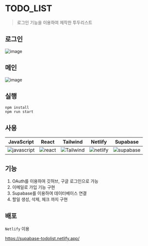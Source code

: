# TODO_LIST
> 로그인 기능을 이용하여 제작한 투두리스트

## 로그인
![image](https://github.com/Junseong0112/todo-list/assets/108931006/64147d1d-1be2-4c73-9914-e7b4fb9a742d)

## 메인
![image](https://github.com/Junseong0112/todo-list/assets/108931006/84abaa0b-115f-43de-8ef0-5ff49217a573)

## 실행

```shell
npm install
npm run start
```

## 사용

| JavaScript    |   React  |   Tailwind  |   Netlify  |  Supabase   |
| :-----------: | :------: | :---------: |   :-----:  | :---------: |
| ![javascript] | ![react] | ![Tailwind] | ![netlify] | ![supabase] |

## 기능

1. OAuth를 이용하여 깃허브, 구글 로그인으로 가능
2. 이메일로 가입 기능 구현
3. Supabase를 이용하여 데이터베이스 연결
4. 할일 생성, 삭제, 체크 까지 구현

## 배포

`Netlify` 이용

<https://supabase-todolist.netlify.app/>


[netlify]: https://github.com/Junseong0112/todo-list/assets/108931006/d6de13df-196a-400f-ba27-fd96946dd7ae
[Tailwind]: https://github.com/Junseong0112/todo-list/assets/108931006/a325a240-ba51-4468-aca1-d1809f065185
[javascript]: https://github.com/Junseong0112/todo-list/assets/108931006/b21b70b4-4295-4f9b-afc9-fd1b4fb996d8
[react]: https://github.com/Junseong0112/todo-list/assets/108931006/c76c3163-1591-4976-84b7-c7a6d2350e92
[supabase]: https://github.com/Junseong0112/todo-list/assets/108931006/4429ae60-4e01-49fb-b658-14bd57ca2031